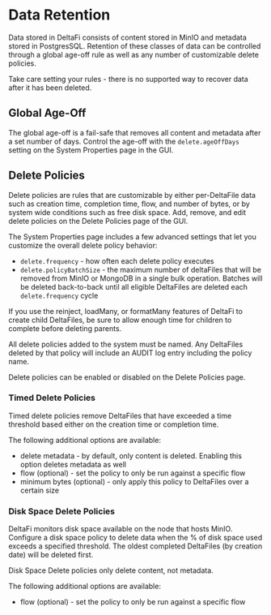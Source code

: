 # Data Retention

Data stored in DeltaFi consists of content stored in MinIO and metadata stored in PostgresSQL.
Retention of these classes of data can be controlled through a global age-off rule as well as any number of
customizable delete policies.

Take care setting your rules - there is no supported way to recover data after it has been deleted.

## Global Age-Off

The global age-off is a fail-safe that removes all content and metadata after a set number of days.
Control the age-off with the `delete.ageOffDays` setting on the System Properties page in the GUI.

## Delete Policies

Delete policies are rules that are customizable by either per-DeltaFile data such as creation time, completion time,
flow, and number of bytes, or by system wide conditions such as free disk space.
Add, remove, and edit delete policies on the Delete Policies page of the GUI.

The System Properties page includes a few advanced settings that let you customize the overall delete policy behavior:
- `delete.frequency` - how often each delete policy executes
- `delete.policyBatchSize` - the maximum number of deltaFiles that will be removed from MinIO or MongoDB in a single bulk operation. Batches will be deleted back-to-back until all eligible DeltaFiles are deleted each `delete.frequency` cycle

If you use the reinject, loadMany, or formatMany features of DeltaFi to create child DeltaFiles, be sure to allow enough time for children to complete before deleting parents.

All delete policies added to the system must be named. Any DeltaFiles deleted by that policy will include an AUDIT log entry including the policy name.

Delete policies can be enabled or disabled on the Delete Policies page.

### Timed Delete Policies

Timed delete policies remove DeltaFiles that have exceeded a time threshold based either on the creation time or completion time.

The following additional options are available:

* delete metadata - by default, only content is deleted. Enabling this option deletes metadata as well
* flow (optional) - set the policy to only be run against a specific flow 
* minimum bytes (optional) - only apply this policy to DeltaFiles over a certain size 

### Disk Space Delete Policies

DeltaFi monitors disk space available on the node that hosts MinIO.
Configure a disk space policy to delete data when the % of disk space used exceeds a specified threshold.
The oldest completed DeltaFiles (by creation date) will be deleted first.

Disk Space Delete policies only delete content, not metadata.

The following additional options are available:

* flow (optional) - set the policy to only be run against a specific flow